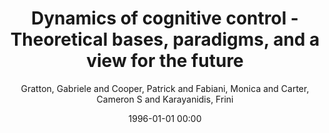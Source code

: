 ---
layout: post
title: Dynamics of cognitive control - Theoretical bases, paradigms, and a view for the future

date: 1996-01-01 00:00
author: Gratton, Gabriele and Cooper, Patrick and Fabiani, Monica and Carter, Cameron S and Karayanidis, Frini
tags: ["eeg","erps","cognitive control","control dynamics","executive function","fmri","neuroimaging"]
journal: Psychophysiology

link: https://doi.org/10.1111/psyp.13016

year: 2018
---